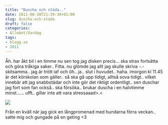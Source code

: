 ```yaml
---
title: "Duscha och städa.."
date: 2011-06-28T21:39:30+01:00
slug: duscha-och-stada
draft: false
categories:
- Allmänt/Vardag
tags:
- blogg.se
- 2011
---
```

Åh. har åkt bil i en timme nu sen tog jag disken precis... ska strax fortsätta och göra tråkiga saker.. Fitta. nu glömde jag allt jag skulle skriva -.- skitsamma.. jag är trött iaf och öh.. ja.. slut i huvudet.. haha. imorgon kl 11.45 är det körskolan som gäller.. så ska gå upp tidigt, alltså sova tidigt.. vilket innebär att jag snabbstädar och inte gör det riktigt ordentligt.. sen duschar jag fort som fan också.. ska försöka.. brukar duscha i en halvtimme minst...... ufft.. gillar inte att vara stressaaad>.<  
  
![](/assets/images/blogg.se/wp_000867_155006062.jpg)  
  
Från en kväll när jag gick en långpromenad med hundarna förra veckan.. satte mig och gungade på en geting <3